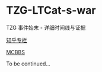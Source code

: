 # TZG-LTCat-s-war
TZG 事件始末 - 详细时间线与证据

[知乎专栏](https://zhuanlan.zhihu.com/p/139114864)

[MCBBS](https://www.mcbbs.net/thread-1042063-1-1.html)

To be continued…
